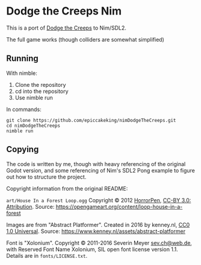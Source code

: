 # Dodge the Creeps Nim

This is a port of [Dodge the Creeps](https://docs.godotengine.org/en/latest/getting_started/first_2d_game/index.html) to Nim/SDL2.

The full game works (though colliders are somewhat simplified)

## Running
With nimble:
1. Clone the repository
2. cd into the repository
3. Use nimble run

In commands:
```
git clone https://github.com/epiccakeking/nimDodgeTheCreeps.git
cd nimDodgeTheCreeps
nimble run
```

## Copying

The code is written by me, though with heavy referencing of the original Godot version, and some referencing of Nim's SDL2 Pong example to figure out how to structure the project. 

Copyright information from the original README:

`art/House In a Forest Loop.ogg` Copyright &copy; 2012 [HorrorPen](https://opengameart.org/users/horrorpen), [CC-BY 3.0: Attribution](http://creativecommons.org/licenses/by/3.0/). Source: https://opengameart.org/content/loop-house-in-a-forest

Images are from "Abstract Platformer". Created in 2016 by kenney.nl, [CC0 1.0 Universal](http://creativecommons.org/publicdomain/zero/1.0/). Source: https://www.kenney.nl/assets/abstract-platformer

Font is "Xolonium". Copyright &copy; 2011-2016 Severin Meyer <sev.ch@web.de>, with Reserved Font Name Xolonium, SIL open font license version 1.1. Details are in `fonts/LICENSE.txt`.
